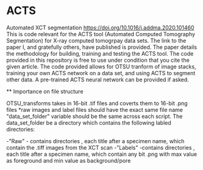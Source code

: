 # ACTS
Automated XCT segmentation https://doi.org/10.1016/j.addma.2020.101460
This is code relevant for the ACTS tool (Automated Computed Tomography Segmentation) for X-ray computed tomogrpay data sets. 
The link to the paper I, and gratefully others, have published is provided. The paper details the methodology for building, training and testing the ACTS tool. 
The code provided in this repository is free to use under condition that you cite the given article. 
The code provided allows for OTSU tranform of image stacks, training your own ACTS network on a data set, and using ACTS to segment other data.  A pre-trained ACTS neural network can be provided if asked. 

** Importance on file structure

OTSU_transforms takes in 16-bit .tif files and coverts them to 16-bit .png files
*raw images and label files should have the exact same file name
"data_set_folder" variable should be the same across each script. 
The data_set_folder be a directory which contains the following labled directories:
  
  -"Raw" - contains directories , each title after a specimen name, which contain the .tiff images from the XCT scan
  -"Labels" -contains directories , each title after a specimen name, which contain any bit .png with max value as foreground and min value as background/pore
  
  


